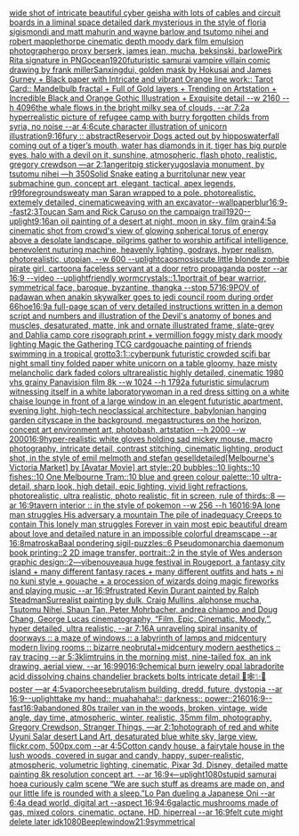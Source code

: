 [wide shot of intricate beautiful cyber geisha with lots of cables and circuit boards in a liminal space detailed dark mysterious in the style of floria sigismondi and matt mahurin and wayne barlow and tsutomo nihei and robert mapplethorpe cinematic depth moody dark film emulsion photograph](https://www.ebank.nz/aiartgenerator?category=wide%20shot%20of%20intricate%20beautiful%20cyber%20geisha%20with%20lots%20of%20cables%20and%20circuit%20boards%20in%20a%20liminal%20space%20detailed%20dark%20mysterious%20in%20the%20style%20of%20floria%20sigismondi%20and%20matt%20mahurin%20and%20wayne%20barlow%20and%20tsutomo%20nihei%20and%20robert%20mapplethorpe%20cinematic%20depth%20moody%20dark%20film%20emulsion%20photograph)[ergo proxy berserk, james jean, mucha, beksinski, barlowe](https://www.ebank.nz/aiartgenerator?category=ergo%20proxy%20berserk%2C%20james%20jean%2C%20mucha%2C%20beksinski%2C%20barlowe)[Pirk Rita signature in PNG](https://www.ebank.nz/aiartgenerator?category=Pirk%20Rita%20signature%20in%20PNG)[ocean](https://www.ebank.nz/aiartgenerator?category=ocean)[1920](https://www.ebank.nz/aiartgenerator?category=1920)[futuristic samurai vampire villain comic drawing by frank miller](https://www.ebank.nz/aiartgenerator?category=futuristic%20samurai%20vampire%20villain%20comic%20drawing%20by%20frank%20miller)[Sanxingdui, golden mask by Hokusai and James Gurney + Black paper with Intricate and vibrant Orange line work:: Tarot Card:: Mandelbulb fractal + Full of Gold layers + Trending on Artstation + Incredible Black and Orange Gothic Illustration + Exquisite detail  --w 2160  --h 4096](https://www.ebank.nz/aiartgenerator?category=Sanxingdui%2C%20golden%20mask%20by%20Hokusai%20and%20James%20Gurney%20%2B%20Black%20paper%20with%20Intricate%20and%20vibrant%20Orange%20line%20work%3A%3A%20Tarot%20Card%3A%3A%20Mandelbulb%20fractal%20%2B%20Full%20of%20Gold%20layers%20%2B%20Trending%20on%20Artstation%20%2B%20Incredible%20Black%20and%20Orange%20Gothic%20Illustration%20%2B%20Exquisite%20detail%20%20--w%202160%20%20--h%204096)[the whale flows in the bright milky sea of clouds, --ar 7:2](https://www.ebank.nz/aiartgenerator?category=the%20whale%20flows%20in%20the%20bright%20milky%20sea%20of%20clouds%2C%20--ar%207%3A2)[a hyperrealistic picture of refugee camp with burry forgotten childs from syria,  no noise --ar 4:6](https://www.ebank.nz/aiartgenerator?category=a%20hyperrealistic%20picture%20of%20refugee%20camp%20with%20burry%20forgotten%20childs%20from%20syria%2C%20%20no%20noise%20--ar%204%3A6)[cute character illustration of unicorn illustration](https://www.ebank.nz/aiartgenerator?category=cute%20character%20illustration%20of%20unicorn%20illustration)[9:16](https://www.ebank.nz/aiartgenerator?category=9%3A16)[fury :: abstract](https://www.ebank.nz/aiartgenerator?category=fury%20%3A%3A%20abstract)[Reservoir Dogs acted out by hippos](https://www.ebank.nz/aiartgenerator?category=Reservoir%20Dogs%20acted%20out%20by%20hippos)[waterfall coming out of a tiger’s mouth, water has diamonds in it, tiger has big purple eyes, halo with a devil on it, sunshine, atmospheric, flash photo, realistic, gregory crewdson —ar 2:1](https://www.ebank.nz/aiartgenerator?category=waterfall%20coming%20out%20of%20a%20tiger%E2%80%99s%20mouth%2C%20water%20has%20diamonds%20in%20it%2C%20tiger%20has%20big%20purple%20eyes%2C%20halo%20with%20a%20devil%20on%20it%2C%20sunshine%2C%20atmospheric%2C%20flash%20photo%2C%20realistic%2C%20gregory%20crewdson%20%E2%80%94ar%202%3A1)[anger](https://www.ebank.nz/aiartgenerator?category=anger)[it](https://www.ebank.nz/aiartgenerator?category=it)[pig sticker](https://www.ebank.nz/aiartgenerator?category=pig%20sticker)[yugoslavia monument, by tsutomu nihei —h 350](https://www.ebank.nz/aiartgenerator?category=yugoslavia%20monument%2C%20by%20tsutomu%20nihei%20%E2%80%94h%20350)[Solid Snake eating a burrito](https://www.ebank.nz/aiartgenerator?category=Solid%20Snake%20eating%20a%20burrito)[](https://www.ebank.nz/aiartgenerator?category=)[lunar new year submachine gun, concept art, elegant, tactical, apex legends, r99](https://www.ebank.nz/aiartgenerator?category=lunar%20new%20year%20submachine%20gun%2C%20concept%20art%2C%20elegant%2C%20tactical%2C%20apex%20legends%2C%20r99)[foreground](https://www.ebank.nz/aiartgenerator?category=foreground)[sweaty man Saran wrapped to a pole. photorealistic, extemely detailed, cinematic](https://www.ebank.nz/aiartgenerator?category=sweaty%20man%20Saran%20wrapped%20to%20a%20pole.%20photorealistic%2C%20extemely%20detailed%2C%20cinematic)[weaving with an excavator](https://www.ebank.nz/aiartgenerator?category=weaving%20with%20an%20excavator)[--wallpaper](https://www.ebank.nz/aiartgenerator?category=--wallpaper)[blur](https://www.ebank.nz/aiartgenerator?category=blur)[16:9](https://www.ebank.nz/aiartgenerator?category=16%3A9)[--fast](https://www.ebank.nz/aiartgenerator?category=--fast)[2:3](https://www.ebank.nz/aiartgenerator?category=2%3A3)[Toucan Sam and Rick Caruso on the campaign trail](https://www.ebank.nz/aiartgenerator?category=Toucan%20Sam%20and%20Rick%20Caruso%20on%20the%20campaign%20trail)[1920](https://www.ebank.nz/aiartgenerator?category=1920)[--uplight](https://www.ebank.nz/aiartgenerator?category=--uplight)[9:16](https://www.ebank.nz/aiartgenerator?category=9%3A16)[an oil painting of a desert at night, moon in sky, film grain](https://www.ebank.nz/aiartgenerator?category=an%20oil%20painting%20of%20a%20desert%20at%20night%2C%20moon%20in%20sky%2C%20film%20grain)[4:5](https://www.ebank.nz/aiartgenerator?category=4%3A5)[a cinematic shot from crowd's view of glowing spherical torus of energy above a desolate landscape, pilgrims gather to worship artifical intelligence, benevolent nuturing machine, heavenly lighting, godrays, hyper realism, photorealistic, utopian, --w 600 --uplight](https://www.ebank.nz/aiartgenerator?category=a%20cinematic%20shot%20from%20crowd%27s%20view%20of%20glowing%20spherical%20torus%20of%20energy%20above%20a%20desolate%20landscape%2C%20pilgrims%20gather%20to%20worship%20artifical%20intelligence%2C%20benevolent%20nuturing%20machine%2C%20heavenly%20lighting%2C%20godrays%2C%20hyper%20realism%2C%20photorealistic%2C%20utopian%2C%20--w%20600%20--uplight)[caosmosis](https://www.ebank.nz/aiartgenerator?category=caosmosis)[cute little blonde zombie pirate girl, cartoon](https://www.ebank.nz/aiartgenerator?category=cute%20little%20blonde%20zombie%20pirate%20girl%2C%20cartoon)[a faceless servant at a door retro propaganda poster --ar 16:9 --video --uplight](https://www.ebank.nz/aiartgenerator?category=a%20faceless%20servant%20at%20a%20door%20retro%20propaganda%20poster%20--ar%2016%3A9%20--video%20--uplight)[friendly worm](https://www.ebank.nz/aiartgenerator?category=friendly%20worm)[crystals::1.1](https://www.ebank.nz/aiartgenerator?category=crystals%3A%3A1.1)[portrait of bear warrior, symmetrical face, baroque, byzantine, thangka --stop 57](https://www.ebank.nz/aiartgenerator?category=portrait%20of%20bear%20warrior%2C%20symmetrical%20face%2C%20baroque%2C%20byzantine%2C%20thangka%20--stop%2057)[16:9](https://www.ebank.nz/aiartgenerator?category=16%3A9)[POV of padawan when anakin skywalker goes to jedi council room during order 66](https://www.ebank.nz/aiartgenerator?category=POV%20of%20padawan%20when%20anakin%20skywalker%20goes%20to%20jedi%20council%20room%20during%20order%2066)[hoe](https://www.ebank.nz/aiartgenerator?category=hoe)[16:9](https://www.ebank.nz/aiartgenerator?category=16%3A9)[a full-page scan of very detailed instructions written in a demon script and numbers and illustration of the Devil's anatomy of bones and muscles, desaturated, matte, ink and ornate illustrated frame, slate-grey and Dahlia camp core risograph print + vermillion foggy misty dark moody lighting Magic the Gathering TCG card](https://www.ebank.nz/aiartgenerator?category=a%20full-page%20scan%20of%20very%20detailed%20instructions%20written%20in%20a%20demon%20script%20and%20numbers%20and%20illustration%20of%20the%20Devil%27s%20anatomy%20of%20bones%20and%20muscles%2C%20desaturated%2C%20matte%2C%20ink%20and%20ornate%20illustrated%20frame%2C%20slate-grey%20and%20Dahlia%20camp%20core%20risograph%20print%20%2B%20vermillion%20foggy%20misty%20dark%20moody%20lighting%20Magic%20the%20Gathering%20TCG%20card)[gouache painting of friends swimming in a tropical grotto](https://www.ebank.nz/aiartgenerator?category=gouache%20painting%20of%20friends%20swimming%20in%20a%20tropical%20grotto)[3:1](https://www.ebank.nz/aiartgenerator?category=3%3A1)[::](https://www.ebank.nz/aiartgenerator?category=%3A%3A)[cyberpunk futuristic crowded scifi bar night small tiny folded paper white unicorn on a table gloomy, haze misty melancholic dark faded colors ultrarealistic highly detailed, cinematic 1980 vhs grainy Panavision film 8k --w 1024 --h 1792](https://www.ebank.nz/aiartgenerator?category=cyberpunk%20futuristic%20crowded%20scifi%20bar%20night%20small%20tiny%20folded%20paper%20white%20unicorn%20on%20a%20table%20gloomy%2C%20haze%20misty%20melancholic%20dark%20faded%20colors%20ultrarealistic%20highly%20detailed%2C%20cinematic%201980%20vhs%20grainy%20Panavision%20film%208k%20--w%201024%20--h%201792)[a futuristic simulacrum witnessing itself in a white laboratory](https://www.ebank.nz/aiartgenerator?category=a%20futuristic%20simulacrum%20witnessing%20itself%20in%20a%20white%20laboratory)[woman in a red dress sitting on a white chaise lounge in front of a large window in an elegent futuristic apartment, evening light, high-tech neoclassical architecture, babylonian hanging garden cityscape in the background, megastructures on the horizon, concept art environment art, photobash, artstation --h 2000 --w 2000](https://www.ebank.nz/aiartgenerator?category=woman%20in%20a%20red%20dress%20sitting%20on%20a%20white%20chaise%20lounge%20in%20front%20of%20a%20large%20window%20in%20an%20elegent%20futuristic%20apartment%2C%20evening%20light%2C%20high-tech%20neoclassical%20architecture%2C%20babylonian%20hanging%20garden%20cityscape%20in%20the%20background%2C%20megastructures%20on%20the%20horizon%2C%20concept%20art%20environment%20art%2C%20photobash%2C%20artstation%20--h%202000%20--w%202000)[16:9](https://www.ebank.nz/aiartgenerator?category=16%3A9)[hyper-realistic white gloves holding sad mickey mouse, macro photography,  intricate detail, contrast stitching, cinematic lighting, product shot, in the style of emil melmoth and stefan gesell](https://www.ebank.nz/aiartgenerator?category=hyper-realistic%20white%20gloves%20holding%20sad%20mickey%20mouse%2C%20macro%20photography%2C%20%20intricate%20detail%2C%20contrast%20stitching%2C%20cinematic%20lighting%2C%20product%20shot%2C%20in%20the%20style%20of%20emil%20melmoth%20and%20stefan%20gesell)[detailed](https://www.ebank.nz/aiartgenerator?category=detailed)[[Melbourne's Victoria Market] by [Avatar Movie] art style::20 bubbles::10 lights::10 fishes::10 One Melbourne Tram::10 blue and green colour palette::10 ultra-detail, sharp look, high detail, epic lighting, vivid light refractions, photorealistic, ultra realistic, photo realistic, fit in screen, rule of thirds::8 —ar 16:9](https://www.ebank.nz/aiartgenerator?category=%5BMelbourne%27s%20Victoria%20Market%5D%20by%20%5BAvatar%20Movie%5D%20art%20style%3A%3A20%20bubbles%3A%3A10%20lights%3A%3A10%20fishes%3A%3A10%20One%20Melbourne%20Tram%3A%3A10%20blue%20and%20green%20colour%20palette%3A%3A10%20ultra-detail%2C%20sharp%20look%2C%20high%20detail%2C%20epic%20lighting%2C%20vivid%20light%20refractions%2C%20photorealistic%2C%20ultra%20realistic%2C%20photo%20realistic%2C%20fit%20in%20screen%2C%20rule%20of%20thirds%3A%3A8%20%E2%80%94ar%2016%3A9)[tavern interior :: in the style of pokemon --w 256 --h 160](https://www.ebank.nz/aiartgenerator?category=tavern%20interior%20%3A%3A%20in%20the%20style%20of%20pokemon%20--w%20256%20--h%20160)[16:9](https://www.ebank.nz/aiartgenerator?category=16%3A9)[A lone man struggles His adversary a mountain The pile of inadequacy Creeps to contain This lonely man struggles Forever in vain most epic beautiful dream about love and detailed nature in an impossible colorful dreamscape --ar 16:8](https://www.ebank.nz/aiartgenerator?category=A%20lone%20man%20struggles%20His%20adversary%20a%20mountain%20The%20pile%20of%20inadequacy%20Creeps%20to%20contain%20This%20lonely%20man%20struggles%20Forever%20in%20vain%20most%20epic%20beautiful%20dream%20about%20love%20and%20detailed%20nature%20in%20an%20impossible%20colorful%20dreamscape%20--ar%2016%3A8)[matroska](https://www.ebank.nz/aiartgenerator?category=matroska)[Baal pondering sigil-puzzles::6 Pseudomonarchia daemonum book printing::2 2D image transfer, portrait::2 in the style of Wes anderson graphic design::2](https://www.ebank.nz/aiartgenerator?category=Baal%20pondering%20sigil-puzzles%3A%3A6%20Pseudomonarchia%20daemonum%20book%20printing%3A%3A2%202D%20image%20transfer%2C%20portrait%3A%3A2%20in%20the%20style%20of%20Wes%20anderson%20graphic%20design%3A%3A2)[—vibe](https://www.ebank.nz/aiartgenerator?category=%E2%80%94vibe)[nouveau](https://www.ebank.nz/aiartgenerator?category=nouveau)[a huge festival in Rougeport, a fantasy city island + many different fantasy races + many different outfits and hats + ni no kuni style + gouache + a procession of wizards doing magic fireworks and playing music --ar 16:9](https://www.ebank.nz/aiartgenerator?category=a%20huge%20festival%20in%20Rougeport%2C%20a%20fantasy%20city%20island%20%2B%20many%20different%20fantasy%20races%20%2B%20many%20different%20outfits%20and%20hats%20%2B%20ni%20no%20kuni%20style%20%2B%20gouache%20%2B%20a%20procession%20of%20wizards%20doing%20magic%20fireworks%20and%20playing%20music%20--ar%2016%3A9)[frustrated Kevin Durant painted by Ralph Steadman](https://www.ebank.nz/aiartgenerator?category=frustrated%20Kevin%20Durant%20painted%20by%20Ralph%20Steadman)[Surrealist painting by dulk, Craig Mullins ,alphonse mucha, Tsutomu Nihei, Shaun Tan, Peter Mohrbacher, andrea chiampo and Doug Chang, George Lucas cinematography, “Film, Epic, Cinematic, Moody,”, hyper detailed, ultra realistic, --ar 7:16](https://www.ebank.nz/aiartgenerator?category=Surrealist%20painting%20by%20dulk%2C%20Craig%20Mullins%20%2Calphonse%20mucha%2C%20Tsutomu%20Nihei%2C%20Shaun%20Tan%2C%20Peter%20Mohrbacher%2C%20andrea%20chiampo%20and%20Doug%20Chang%2C%20George%20Lucas%20cinematography%2C%20%E2%80%9CFilm%2C%20Epic%2C%20Cinematic%2C%20Moody%2C%E2%80%9D%2C%20hyper%20detailed%2C%20ultra%20realistic%2C%20--ar%207%3A16)[A unraveling spiral insanity of doorways :: a maze of windows :: a labyrinth of lamps and midcentury modern living rooms :: bizarre neobrutal+midcentury modern aesthetics :: ray tracing --ar 5:3](https://www.ebank.nz/aiartgenerator?category=A%20unraveling%20spiral%20insanity%20of%20doorways%20%3A%3A%20a%20maze%20of%20windows%20%3A%3A%20a%20labyrinth%20of%20lamps%20and%20midcentury%20modern%20living%20rooms%20%3A%3A%20bizarre%20neobrutal%2Bmidcentury%20modern%20aesthetics%20%3A%3A%20ray%20tracing%20--ar%205%3A3)[klimt](https://www.ebank.nz/aiartgenerator?category=klimt)[ruins in the morning mist, nine-tailed fox, an ink drawing, aerial view,  --ar 16:9](https://www.ebank.nz/aiartgenerator?category=ruins%20in%20the%20morning%20mist%2C%20nine-tailed%20fox%2C%20an%20ink%20drawing%2C%20aerial%20view%2C%20%20--ar%2016%3A9)[90](https://www.ebank.nz/aiartgenerator?category=90)[16:9](https://www.ebank.nz/aiartgenerator?category=16%3A9)[chemical burn jewelry opal labradorite acid dissolving chains chandelier brackets bolts intricate detail 🦋🕸✨🫧 poster —ar 4:5](https://www.ebank.nz/aiartgenerator?category=chemical%20burn%20jewelry%20opal%20labradorite%20acid%20dissolving%20chains%20chandelier%20brackets%20bolts%20intricate%20detail%20%F0%9F%A6%8B%F0%9F%95%B8%E2%9C%A8%F0%9F%AB%A7%20poster%20%E2%80%94ar%204%3A5)[vapor](https://www.ebank.nz/aiartgenerator?category=vapor)[cheese](https://www.ebank.nz/aiartgenerator?category=cheese)[brutalism building, dredd, future, dystopia --ar 16:9](https://www.ebank.nz/aiartgenerator?category=brutalism%20building%2C%20dredd%2C%20future%2C%20dystopia%20--ar%2016%3A9)[--uplight](https://www.ebank.nz/aiartgenerator?category=--uplight)[take my hand:: muahahaha!:: darkness:: power::](https://www.ebank.nz/aiartgenerator?category=take%20my%20hand%3A%3A%20muahahaha%21%3A%3A%20darkness%3A%3A%20power%3A%3A)[2160](https://www.ebank.nz/aiartgenerator?category=2160)[16:9](https://www.ebank.nz/aiartgenerator?category=16%3A9)[--fast](https://www.ebank.nz/aiartgenerator?category=--fast)[16:9](https://www.ebank.nz/aiartgenerator?category=16%3A9)[abandoned 80s trailer van in the woods, broken, vintage, wide angle, day time, atmospheric, winter, realistic, 35mm film, photography, Gregory Crewdson, Stranger Things, —ar 2:1](https://www.ebank.nz/aiartgenerator?category=abandoned%2080s%20trailer%20van%20in%20the%20woods%2C%20broken%2C%20vintage%2C%20wide%20angle%2C%20day%20time%2C%20atmospheric%2C%20winter%2C%20realistic%2C%2035mm%20film%2C%20photography%2C%20Gregory%20Crewdson%2C%20Stranger%20Things%2C%20%E2%80%94ar%202%3A1)[photograph of red and white Uyuni Salar desert Land Art, desaturated blue white sky, large view, flickr.com, 500px.com --ar 4:5](https://www.ebank.nz/aiartgenerator?category=photograph%20of%20red%20and%20white%20Uyuni%20Salar%20desert%20Land%20Art%2C%20desaturated%20blue%20white%20sky%2C%20large%20view%2C%20flickr.com%2C%20500px.com%20--ar%204%3A5)[Cotton candy house, a fairytale house in the lush woods, covered in sugar and candy, happy, super-realistic, atmospheric, volumetric lighting, cinematic, Pixar 3d, Disney, detailed matte painting 8k resolution concept art, --ar 16:9](https://www.ebank.nz/aiartgenerator?category=Cotton%20candy%20house%2C%20a%20fairytale%20house%20in%20the%20lush%20woods%2C%20covered%20in%20sugar%20and%20candy%2C%20happy%2C%20super-realistic%2C%20atmospheric%2C%20volumetric%20lighting%2C%20cinematic%2C%20Pixar%203d%2C%20Disney%2C%20detailed%20matte%20painting%208k%20resolution%20concept%20art%2C%20--ar%2016%3A9)[<--uplight](https://www.ebank.nz/aiartgenerator?category=%3C--uplight)[1080](https://www.ebank.nz/aiartgenerator?category=1080)[stupid samurai hoe](https://www.ebank.nz/aiartgenerator?category=stupid%20samurai%20hoe)[a curiously calm scene “We are such stuff as dreams are made on, and our little life is rounded with a sleep.”](https://www.ebank.nz/aiartgenerator?category=a%20curiously%20calm%20scene%20%E2%80%9CWe%20are%20such%20stuff%20as%20dreams%20are%20made%20on%2C%20and%20our%20little%20life%20is%20rounded%20with%20a%20sleep.%E2%80%9D)[Lo Pan dueling a Japanese Oni --ar 6:4](https://www.ebank.nz/aiartgenerator?category=Lo%20Pan%20dueling%20a%20Japanese%20Oni%20--ar%206%3A4)[a dead world, digital art --aspect 16:9](https://www.ebank.nz/aiartgenerator?category=a%20dead%20world%2C%20digital%20art%20--aspect%2016%3A9)[4:6](https://www.ebank.nz/aiartgenerator?category=4%3A6)[galactic mushrooms made of gas, mixed colors, cinematic, octane, HD, hiperreal --ar 16:9](https://www.ebank.nz/aiartgenerator?category=galactic%20mushrooms%20made%20of%20gas%2C%20mixed%20colors%2C%20cinematic%2C%20octane%2C%20HD%2C%20hiperreal%20--ar%2016%3A9)[felt cute might delete later idk](https://www.ebank.nz/aiartgenerator?category=felt%20cute%20might%20delete%20later%20idk)[1080](https://www.ebank.nz/aiartgenerator?category=1080)[Beeple](https://www.ebank.nz/aiartgenerator?category=Beeple)[window](https://www.ebank.nz/aiartgenerator?category=window)[21:9](https://www.ebank.nz/aiartgenerator?category=21%3A9)[](https://www.ebank.nz/aiartgenerator?category=)[symmetrical](https://www.ebank.nz/aiartgenerator?category=symmetrical)